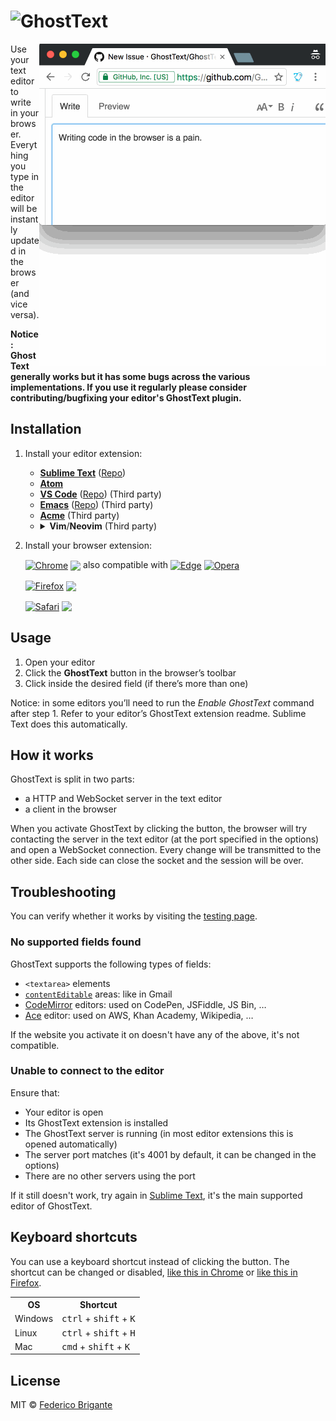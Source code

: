 # <img src="https://raw.githubusercontent.com/fregante/GhostText/main/promo/gt_banner.png" height="60" alt="GhostText">

<img src="promo/demo.gif" alt="Demo screencast" align="right">

Use your text editor to write in your browser. Everything you type in the editor will be instantly updated in the browser (and vice versa).

**Notice: GhostText generally works but it has some bugs across the various implementations. If you use it regularly please consider contributing/bugfixing your editor's GhostText plugin.**

## Installation

1. Install your editor extension:

	- [**Sublime Text**](https://sublime.wbond.net/packages/GhostText) ([Repo](https://github.com/GhostText/GhostText-for-SublimeText))
	- [**Atom**](https://github.com/GhostText/GhostText-for-Atom)
	- [**VS Code**](https://marketplace.visualstudio.com/items?itemName=tokoph.ghosttext) ([Repo](https://github.com/jtokoph/ghosttext-vscode)) (Third party)
	- [**Emacs**](https://melpa.org/#/atomic-chrome) ([Repo](https://github.com/alpha22jp/atomic-chrome)) (Third party)
	- [**Acme**](https://github.com/fhs/Ghost) (Third party)
	- <details>
			<summary><b>Vim</b>/<b>Neovim</b> (Third party)</summary>
			<ul>
				<li><a href="https://github.com/raghur/vim-ghost"><b>Vim</b> (<tt>+python3</tt>) & <b>Neovim</b> (<tt>pynvim</tt>)</a>
				<li><a href="https://github.com/falstro/ghost-text-vim"><b>Vim</b> (<tt>+tcl</tt>)</a>
				<li><a href="https://github.com/pandysong/ghost-text.vim"><b>Vim</b> (<tt>+python3 +channel</tt>)</a>
				<li><a href="https://github.com/subnut/nvim-ghost.nvim"><b>Neovim</b></a>
			</ul>
		</details>

2. Install your browser extension:

	[link-chrome]: https://chrome.google.com/webstore/detail/refined-github/godiecgffnchndlihlpaajjcplehddca 'Version published on Chrome Web Store'
	[link-firefox]: https://addons.mozilla.org/en-US/firefox/addon/ghosttext/ 'Version published on Mozilla Add-ons'
	[link-safari]: https://apps.apple.com/app/ghosttext/id1552641506 'Version published on the Mac App Store'

	[<img src="https://raw.githubusercontent.com/alrra/browser-logos/main/src/chrome/chrome_128x128.png" width="48" alt="Chrome" valign="middle">][link-chrome] [<img valign="middle" src="https://img.shields.io/chrome-web-store/v/godiecgffnchndlihlpaajjcplehddca.svg?label=%20">][link-chrome] also compatible with [<img src="https://raw.githubusercontent.com/alrra/browser-logos/main/src/edge/edge_48x48.png" width="24" alt="Edge" valign="middle">][link-chrome] [<img src="https://raw.githubusercontent.com/alrra/browser-logos/main/src/opera/opera_48x48.png" width="24" alt="Opera" valign="middle">][link-chrome]

	[<img src="https://raw.githubusercontent.com/alrra/browser-logos/main/src/firefox/firefox_128x128.png" width="48" alt="Firefox" valign="middle">][link-firefox] [<img valign="middle" src="https://img.shields.io/amo/v/ghosttext.svg?label=%20">][link-firefox]

	[<img src="https://raw.githubusercontent.com/alrra/browser-logos/main/src/safari/safari_128x128.png" width="48" alt="Safari" valign="middle">][link-safari] [<img valign="middle" src="https://img.shields.io/itunes/v/1552641506.svg?label=%20">][link-safari]

## Usage

1. Open your editor
2. Click the **GhostText** button in the browser’s toolbar
3. Click inside the desired field (if there’s more than one)

Notice: in some editors you’ll need to run the _Enable GhostText_ command after step 1. Refer to your editor’s GhostText extension readme. Sublime Text does this automatically.

## How it works

GhostText is split in two parts:

- a HTTP and WebSocket server in the text editor
- a client in the browser

When you activate GhostText by clicking the button, the browser will try contacting the server in the text editor (at the port specified in the options) and open a WebSocket connection. Every change will be transmitted to the other side. Each side can close the socket and the session will be over.

## Troubleshooting

You can verify whether it works by visiting the [testing page](https://ghosttext.github.io/GhostText/demo/).

### No supported fields found

GhostText supports the following types of fields:

- `<textarea>` elements
- [`contentEditable`](https://developer.mozilla.org/en-US/docs/Web/Guide/HTML/Content_Editable) areas: like in Gmail
- [CodeMirror](http://codemirror.net/) editors: used on CodePen, JSFiddle, JS Bin, …
- [Ace](http://ace.c9.io/) editor: used on AWS, Khan Academy, Wikipedia, …

If the website you activate it on doesn't have any of the above, it's not compatible.

### Unable to connect to the editor

Ensure that:

- Your editor is open
- Its GhostText extension is installed
- The GhostText server is running (in most editor extensions this is opened automatically)
- The server port matches (it's 4001 by default, it can be changed in the options)
- There are no other servers using the port

If it still doesn't work, try again in [Sublime Text](https://www.sublimetext.com), it's the main supported editor of GhostText.

## Keyboard shortcuts

You can use a keyboard shortcut instead of clicking the button. The shortcut can be changed or disabled,
[like this in Chrome](http://lifehacker.com/add-custom-keyboard-shortcuts-to-chrome-extensions-for-1595322121)
or
[like this in Firefox](https://support.mozilla.org/en-US/kb/manage-extension-shortcuts-firefox).

<table>
	<tr>
		<th>OS</th>
		<th>Shortcut</th>
	</tr>
	<tr>
		<td>Windows</td>
		<td><kbd>ctrl</kbd> + <kbd>shift</kbd> + <kbd>K</kbd></td>
	</tr>
	<tr>
		<td>Linux</td>
		<td><kbd>ctrl</kbd> + <kbd>shift</kbd> + <kbd>H</kbd></td>
	</tr>
	<tr>
		<td>Mac</td>
		<td><kbd>cmd</kbd> + <kbd>shift</kbd> + <kbd>K</kbd></td>
	</tr>
</table>

## License

MIT © [Federico Brigante](https://fregante.com)
